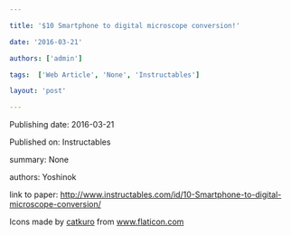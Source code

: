 ---
title: '$10 Smartphone to digital microscope conversion!'
date: '2016-03-21'
authors: ['admin']
tags:  ['Web Article', 'None', 'Instructables']
layout: 'post'
---
Publishing date: 2016-03-21

Published on: Instructables

summary: None

authors: Yoshinok

link to paper: http://www.instructables.com/id/10-Smartphone-to-digital-microscope-conversion/

Icons made by <a href="https://www.flaticon.com/free-icon/bookshelves_3576884" title="catkuro">catkuro</a> from <a href="https://www.flaticon.com/" title="Flaticon"> www.flaticon.com</a>